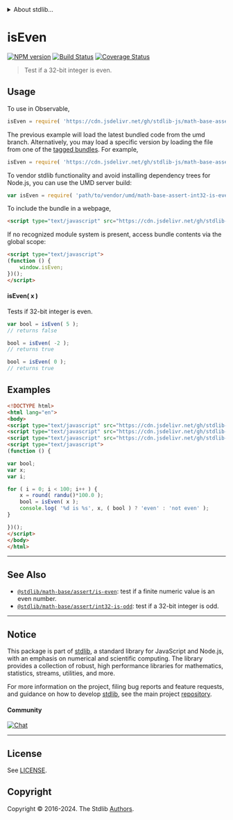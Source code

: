 <!--

@license Apache-2.0

Copyright (c) 2018 The Stdlib Authors.

Licensed under the Apache License, Version 2.0 (the "License");
you may not use this file except in compliance with the License.
You may obtain a copy of the License at

   http://www.apache.org/licenses/LICENSE-2.0

Unless required by applicable law or agreed to in writing, software
distributed under the License is distributed on an "AS IS" BASIS,
WITHOUT WARRANTIES OR CONDITIONS OF ANY KIND, either express or implied.
See the License for the specific language governing permissions and
limitations under the License.

-->


<details>
  <summary>
    About stdlib...
  </summary>
  <p>We believe in a future in which the web is a preferred environment for numerical computation. To help realize this future, we've built stdlib. stdlib is a standard library, with an emphasis on numerical and scientific computation, written in JavaScript (and C) for execution in browsers and in Node.js.</p>
  <p>The library is fully decomposable, being architected in such a way that you can swap out and mix and match APIs and functionality to cater to your exact preferences and use cases.</p>
  <p>When you use stdlib, you can be absolutely certain that you are using the most thorough, rigorous, well-written, studied, documented, tested, measured, and high-quality code out there.</p>
  <p>To join us in bringing numerical computing to the web, get started by checking us out on <a href="https://github.com/stdlib-js/stdlib">GitHub</a>, and please consider <a href="https://opencollective.com/stdlib">financially supporting stdlib</a>. We greatly appreciate your continued support!</p>
</details>

# isEven

[![NPM version][npm-image]][npm-url] [![Build Status][test-image]][test-url] [![Coverage Status][coverage-image]][coverage-url] <!-- [![dependencies][dependencies-image]][dependencies-url] -->

> Test if a 32-bit integer is even.



<section class="usage">

## Usage

To use in Observable,

```javascript
isEven = require( 'https://cdn.jsdelivr.net/gh/stdlib-js/math-base-assert-int32-is-even@umd/browser.js' )
```
The previous example will load the latest bundled code from the umd branch. Alternatively, you may load a specific version by loading the file from one of the [tagged bundles](https://github.com/stdlib-js/math-base-assert-int32-is-even/tags). For example,

```javascript
isEven = require( 'https://cdn.jsdelivr.net/gh/stdlib-js/math-base-assert-int32-is-even@v0.2.1-umd/browser.js' )
```

To vendor stdlib functionality and avoid installing dependency trees for Node.js, you can use the UMD server build:

```javascript
var isEven = require( 'path/to/vendor/umd/math-base-assert-int32-is-even/index.js' )
```

To include the bundle in a webpage,

```html
<script type="text/javascript" src="https://cdn.jsdelivr.net/gh/stdlib-js/math-base-assert-int32-is-even@umd/browser.js"></script>
```

If no recognized module system is present, access bundle contents via the global scope:

```html
<script type="text/javascript">
(function () {
    window.isEven;
})();
</script>
```

#### isEven( x )

Tests if 32-bit integer is even.

```javascript
var bool = isEven( 5 );
// returns false

bool = isEven( -2 );
// returns true

bool = isEven( 0 );
// returns true
```

</section>

<!-- /.usage -->

<section class="notes">

</section>

<!-- /.notes -->

<section class="examples">

## Examples

<!-- eslint no-undef: "error" -->

```html
<!DOCTYPE html>
<html lang="en">
<body>
<script type="text/javascript" src="https://cdn.jsdelivr.net/gh/stdlib-js/random-base-randu@umd/browser.js"></script>
<script type="text/javascript" src="https://cdn.jsdelivr.net/gh/stdlib-js/math-base-special-round@umd/browser.js"></script>
<script type="text/javascript" src="https://cdn.jsdelivr.net/gh/stdlib-js/math-base-assert-int32-is-even@umd/browser.js"></script>
<script type="text/javascript">
(function () {

var bool;
var x;
var i;

for ( i = 0; i < 100; i++ ) {
    x = round( randu()*100.0 );
    bool = isEven( x );
    console.log( '%d is %s', x, ( bool ) ? 'even' : 'not even' );
}

})();
</script>
</body>
</html>
```

</section>

<!-- /.examples -->

<!-- Section for related `stdlib` packages. Do not manually edit this section, as it is automatically populated. -->

<section class="related">

* * *

## See Also

-   <span class="package-name">[`@stdlib/math-base/assert/is-even`][@stdlib/math/base/assert/is-even]</span><span class="delimiter">: </span><span class="description">test if a finite numeric value is an even number.</span>
-   <span class="package-name">[`@stdlib/math-base/assert/int32-is-odd`][@stdlib/math/base/assert/int32-is-odd]</span><span class="delimiter">: </span><span class="description">test if a 32-bit integer is odd.</span>

</section>

<!-- /.related -->

<!-- Section for all links. Make sure to keep an empty line after the `section` element and another before the `/section` close. -->


<section class="main-repo" >

* * *

## Notice

This package is part of [stdlib][stdlib], a standard library for JavaScript and Node.js, with an emphasis on numerical and scientific computing. The library provides a collection of robust, high performance libraries for mathematics, statistics, streams, utilities, and more.

For more information on the project, filing bug reports and feature requests, and guidance on how to develop [stdlib][stdlib], see the main project [repository][stdlib].

#### Community

[![Chat][chat-image]][chat-url]

---

## License

See [LICENSE][stdlib-license].


## Copyright

Copyright &copy; 2016-2024. The Stdlib [Authors][stdlib-authors].

</section>

<!-- /.stdlib -->

<!-- Section for all links. Make sure to keep an empty line after the `section` element and another before the `/section` close. -->

<section class="links">

[npm-image]: http://img.shields.io/npm/v/@stdlib/math-base-assert-int32-is-even.svg
[npm-url]: https://npmjs.org/package/@stdlib/math-base-assert-int32-is-even

[test-image]: https://github.com/stdlib-js/math-base-assert-int32-is-even/actions/workflows/test.yml/badge.svg?branch=v0.2.1
[test-url]: https://github.com/stdlib-js/math-base-assert-int32-is-even/actions/workflows/test.yml?query=branch:v0.2.1

[coverage-image]: https://img.shields.io/codecov/c/github/stdlib-js/math-base-assert-int32-is-even/main.svg
[coverage-url]: https://codecov.io/github/stdlib-js/math-base-assert-int32-is-even?branch=main

<!--

[dependencies-image]: https://img.shields.io/david/stdlib-js/math-base-assert-int32-is-even.svg
[dependencies-url]: https://david-dm.org/stdlib-js/math-base-assert-int32-is-even/main

-->

[chat-image]: https://img.shields.io/gitter/room/stdlib-js/stdlib.svg
[chat-url]: https://app.gitter.im/#/room/#stdlib-js_stdlib:gitter.im

[stdlib]: https://github.com/stdlib-js/stdlib

[stdlib-authors]: https://github.com/stdlib-js/stdlib/graphs/contributors

[umd]: https://github.com/umdjs/umd
[es-module]: https://developer.mozilla.org/en-US/docs/Web/JavaScript/Guide/Modules

[deno-url]: https://github.com/stdlib-js/math-base-assert-int32-is-even/tree/deno
[deno-readme]: https://github.com/stdlib-js/math-base-assert-int32-is-even/blob/deno/README.md
[umd-url]: https://github.com/stdlib-js/math-base-assert-int32-is-even/tree/umd
[umd-readme]: https://github.com/stdlib-js/math-base-assert-int32-is-even/blob/umd/README.md
[esm-url]: https://github.com/stdlib-js/math-base-assert-int32-is-even/tree/esm
[esm-readme]: https://github.com/stdlib-js/math-base-assert-int32-is-even/blob/esm/README.md
[branches-url]: https://github.com/stdlib-js/math-base-assert-int32-is-even/blob/main/branches.md

[stdlib-license]: https://raw.githubusercontent.com/stdlib-js/math-base-assert-int32-is-even/main/LICENSE

<!-- <related-links> -->

[@stdlib/math/base/assert/is-even]: https://github.com/stdlib-js/math-base-assert-is-even/tree/umd

[@stdlib/math/base/assert/int32-is-odd]: https://github.com/stdlib-js/math-base-assert-int32-is-odd/tree/umd

<!-- </related-links> -->

</section>

<!-- /.links -->
